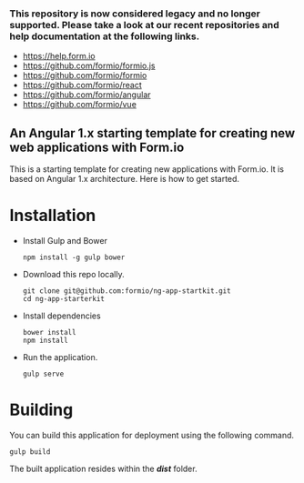 ### This repository is now considered legacy and no longer supported. Please take a look at our recent repositories and help documentation at the following links.

 - https://help.form.io
 - https://github.com/formio/formio.js
 - https://github.com/formio/formio
 - https://github.com/formio/react
 - https://github.com/formio/angular
 - https://github.com/formio/vue

An Angular 1.x starting template for creating new web applications with Form.io
----------------------------------

This is a starting template for creating new applications with Form.io. It is based on Angular 1.x architecture. Here is how to get started.

Installation
=============

- Install Gulp and Bower
 
    ```
    npm install -g gulp bower
    ```

- Download this repo locally.

    ```
    git clone git@github.com:formio/ng-app-startkit.git
    cd ng-app-starterkit
    ```

- Install dependencies

    ```
    bower install
    npm install
    ```

- Run the application.

    ```
    gulp serve
    ```
    
Building
===============
You can build this application for deployment using the following command.

```
gulp build
```

The built application resides within the ***dist*** folder.
